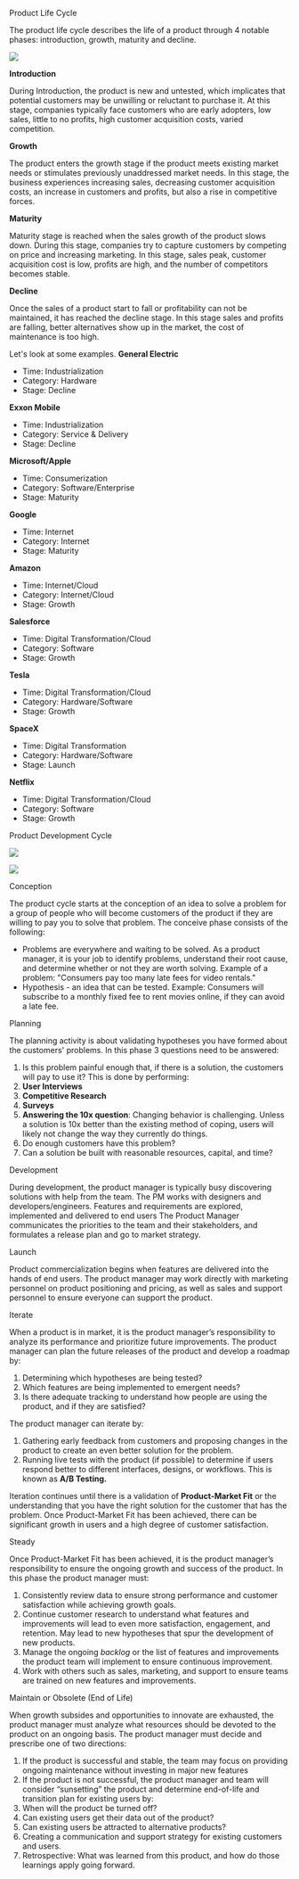 ﻿Product Life Cycle

The product life cycle describes the life of a product through 4 notable phases: introduction, growth, maturity and decline.

![](Aspose.Words.79c1a216-80b5-494c-ab0d-16761c7b5035.001.jpeg)

**Introduction**

During Introduction, the product is new and untested, which implicates that potential customers may be unwilling or reluctant to purchase it. At this stage, companies typically face customers who are early adopters, low sales, little to no profits, high customer acquisition costs, varied competition.

**Growth**

The product enters the growth stage if the product meets existing market needs or stimulates previously unaddressed market needs. In this stage, the business experiences increasing sales, decreasing customer acquisition costs, an increase in customers and profits, but also a rise in competitive forces.

**Maturity**

Maturity stage is reached when the sales growth of the product slows down. During this stage, companies try to capture customers by competing on price and increasing marketing. In this stage, sales peak, customer acquisition cost is low, profits are high, and the number of competitors becomes stable.

**Decline**

Once the sales of a product start to fall or profitability can not be maintained, it has reached the decline stage. In this stage sales and profits are falling, better alternatives show up in the market, the cost of maintenance is too high.

Let's look at some examples. **General Electric**

- Time: Industrialization
- Category: Hardware
- Stage: Decline

**Exxon Mobile**

- Time: Industrialization
- Category: Service & Delivery
- Stage: Decline

**Microsoft/Apple**

- Time: Consumerization
- Category: Software/Enterprise
- Stage: Maturity

**Google**

- Time: Internet
- Category: Internet
- Stage: Maturity

**Amazon**

- Time: Internet/Cloud
- Category: Internet/Cloud
- Stage: Growth

**Salesforce**

- Time: Digital Transformation/Cloud
- Category: Software
- Stage: Growth

**Tesla**

- Time: Digital Transformation/Cloud
- Category: Hardware/Software
- Stage: Growth

**SpaceX**

- Time: Digital Transformation
- Category: Hardware/Software
- Stage: Launch

**Netflix**

- Time: Digital Transformation/Cloud
- Category: Software
- Stage: Growth

Product Development Cycle

![](Aspose.Words.79c1a216-80b5-494c-ab0d-16761c7b5035.002.png)

![](Aspose.Words.79c1a216-80b5-494c-ab0d-16761c7b5035.003.jpeg)

Conception

The product cycle starts at the conception of an idea to solve a problem for a group of people who will become customers of the product if they are willing to pay you to solve that problem. The conceive phase consists of the following:

- Problems are everywhere and waiting to be solved. As a product manager, it is your job to identify problems, understand their root cause, and determine whether or not they are worth solving. Example of a problem: "Consumers pay too many late fees for video rentals."
- Hypothesis - an idea that can be tested. Example: Consumers will subscribe to a monthly fixed fee to rent movies online, if they can avoid a late fee.

Planning

The planning activity is about validating hypotheses you have formed about the customers' problems. In this phase 3 questions need to be answered:

1. Is this problem painful enough that, if there is a solution, the customers will pay to use it? This is done by performing:
1. **User Interviews**
1. **Competitive Research**
1. **Surveys**
1. **Answering the 10x question**: Changing behavior is challenging. Unless a solution is 10x better than the existing method of coping, users will likely not change the way they currently do things.
2. Do enough customers have this problem?
2. Can a solution be built with reasonable resources, capital, and time?

Development

During development, the product manager is typically busy discovering solutions with help from the team. The PM works with designers and developers/engineers. Features and requirements are explored, implemented and delivered to end users The Product Manager communicates the priorities to the team and their stakeholders, and formulates a release plan and go to market strategy.

Launch

Product commercialization begins when features are delivered into the hands of end users. The product manager may work directly with marketing personnel on product positioning and pricing, as well as sales and support personnel to ensure everyone can support the product.

Iterate

When a product is in market, it is the product manager’s responsibility to analyze its performance and prioritize future improvements. The product manager can plan the future releases of the product and develop a roadmap by:

1. Determining which hypotheses are being tested?
1. Which features are being implemented to emergent needs?
1. Is there adequate tracking to understand how people are using the product, and if they are satisfied?

The product manager can iterate by:

1. Gathering early feedback from customers and proposing changes in the product to create an even better solution for the problem.
1. Running live tests with the product (if possible) to determine if users respond better to different interfaces, designs, or workflows.  This is known as **A/B Testing.**

Iteration continues until there is a validation of **Product-Market Fit** or the understanding that you have the right solution for the customer that has the problem. Once Product-Market Fit has been achieved, there can be significant growth in users and a high degree of customer satisfaction.

Steady

Once Product-Market Fit has been achieved, it is the product manager’s responsibility to ensure the ongoing growth and success of the product.  In this phase the product manager must:

1. Consistently review data to ensure strong performance and customer satisfaction while achieving growth goals.
1. Continue customer research to understand what features and improvements will lead to even more satisfaction, engagement, and retention. May lead to new hypotheses that spur the development of new products.
1. Manage the ongoing *backlog* or the list of features and improvements the product team will implement to ensure continuous improvement.
1. Work with others such as sales, marketing, and support to ensure teams are trained on new features and improvements.

Maintain or Obsolete (End of Life)

When growth subsides and opportunities to innovate are exhausted, the product manager must analyze what resources should be devoted to the product on an ongoing basis. The product manager must decide and prescribe one of two directions:

1. If the product is successful and stable, the team may focus on providing ongoing maintenance without investing in major new features
1. If the product is not successful, the product manager and team will consider “sunsetting” the product and determine end-of-life and transition plan for existing users by:
1. When will the product be turned off?
1. Can existing users get their data out of the product?
1. Can existing users be attracted to alternative products?
1. Creating a communication and support strategy for existing customers and users.
1. Retrospective: What was learned from this product, and how do those learnings apply going forward.

